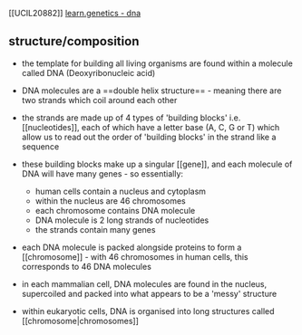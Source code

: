 [[UCIL20882]]
[learn.genetics - dna](https://learn.genetics.utah.edu/content/basics/dna)

## structure/composition
- the template for building all living organisms are found within a molecule called DNA (Deoxyribonucleic acid)
- DNA molecules are a ==double helix structure== - meaning there are two strands which coil around each other
- the strands are made up of 4 types of 'building blocks' i.e. [[nucleotides]], each of which have a letter base (A, C, G or T) which allow us to read out the order of 'building blocks' in the strand like a sequence
- these building blocks make up a singular [[gene]], and each molecule of DNA will have many genes - so essentially:
	- human cells contain a nucleus and cytoplasm
	- within the nucleus are 46 chromosomes
	- each chromosome contains DNA molecule
	- DNA molecule is 2 long strands of nucleotides
	- the strands contain many genes

- each DNA molecule is packed alongside proteins to form a [[chromosome]] - with 46 chromosomes in human cells, this corresponds to 46 DNA molecules

- in each mammalian cell, DNA molecules are found in the nucleus, supercoiled and packed into what appears to be a 'messy' structure
- within eukaryotic cells, DNA is organised into long structures called [[chromosome|chromosomes]]